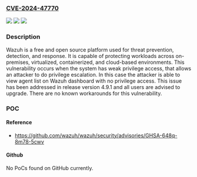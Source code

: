 ### [CVE-2024-47770](https://cve.mitre.org/cgi-bin/cvename.cgi?name=CVE-2024-47770)
![](https://img.shields.io/static/v1?label=Product&message=wazuh&color=blue)
![](https://img.shields.io/static/v1?label=Version&message=%3D%20%3C%204.9.1%20&color=brighgreen)
![](https://img.shields.io/static/v1?label=Vulnerability&message=CWE-269%3A%20Improper%20Privilege%20Management&color=brighgreen)

### Description

Wazuh is a free and open source platform used for threat prevention, detection, and response. It is capable of protecting workloads across on-premises, virtualized, containerized, and cloud-based environments. This vulnerability occurs when the system has weak privilege access, that allows an attacker to do privilege escalation. In this case the attacker is able to view agent list on Wazuh dashboard with no privilege access. This issue has been addressed in release version 4.9.1 and all users are advised to upgrade. There are no known workarounds for this vulnerability.

### POC

#### Reference
- https://github.com/wazuh/wazuh/security/advisories/GHSA-648q-8m78-5cwv

#### Github
No PoCs found on GitHub currently.

